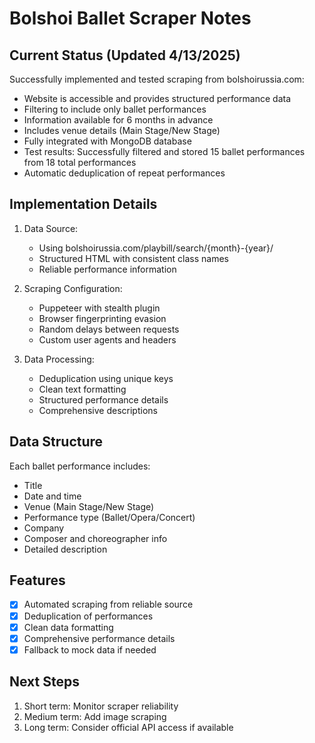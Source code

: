 # Bolshoi Ballet Scraper Notes

## Current Status (Updated 4/13/2025)
Successfully implemented and tested scraping from bolshoirussia.com:
- Website is accessible and provides structured performance data
- Filtering to include only ballet performances
- Information available for 6 months in advance
- Includes venue details (Main Stage/New Stage)
- Fully integrated with MongoDB database
- Test results: Successfully filtered and stored 15 ballet performances from 18 total performances
- Automatic deduplication of repeat performances

## Implementation Details
1. Data Source:
   - Using bolshoirussia.com/playbill/search/{month}-{year}/
   - Structured HTML with consistent class names
   - Reliable performance information

2. Scraping Configuration:
   - Puppeteer with stealth plugin
   - Browser fingerprinting evasion
   - Random delays between requests
   - Custom user agents and headers

3. Data Processing:
   - Deduplication using unique keys
   - Clean text formatting
   - Structured performance details
   - Comprehensive descriptions

## Data Structure
Each ballet performance includes:
- Title
- Date and time
- Venue (Main Stage/New Stage)
- Performance type (Ballet/Opera/Concert)
- Company
- Composer and choreographer info
- Detailed description

## Features
- [x] Automated scraping from reliable source
- [x] Deduplication of performances
- [x] Clean data formatting
- [x] Comprehensive performance details
- [x] Fallback to mock data if needed

## Next Steps
1. Short term: Monitor scraper reliability
2. Medium term: Add image scraping
3. Long term: Consider official API access if available
